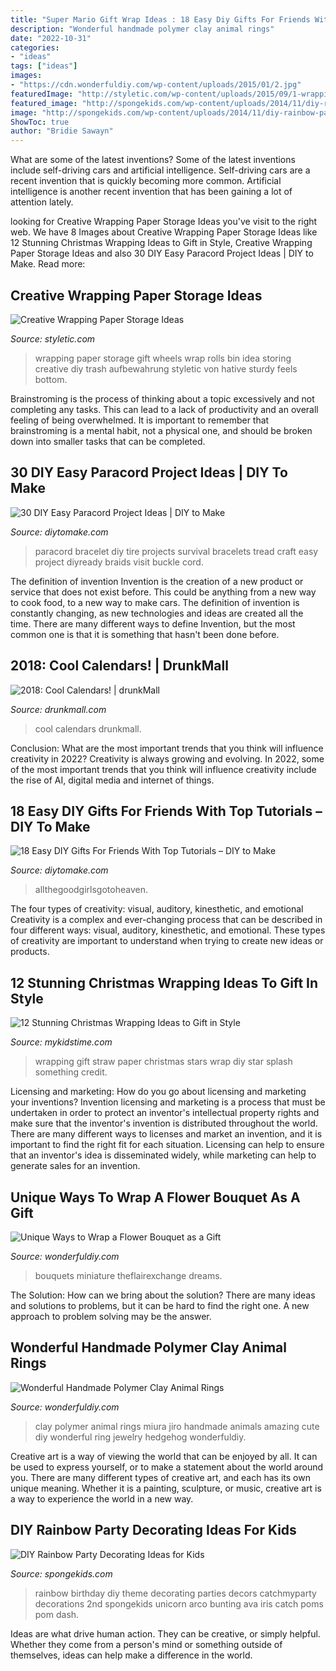 ```yaml
---
title: "Super Mario Gift Wrap Ideas : 18 Easy Diy Gifts For Friends With Top Tutorials – Diy To Make"
description: "Wonderful handmade polymer clay animal rings"
date: "2022-10-31"
categories:
- "ideas"
tags: ["ideas"]
images:
- "https://cdn.wonderfuldiy.com/wp-content/uploads/2015/01/2.jpg"
featuredImage: "http://styletic.com/wp-content/uploads/2015/09/1-wrapping-paper-storage.jpg"
featured_image: "http://spongekids.com/wp-content/uploads/2014/11/diy-rainbow-party-decorating-ideas/9-rainbow-wall-decors.jpg"
image: "http://spongekids.com/wp-content/uploads/2014/11/diy-rainbow-party-decorating-ideas/9-rainbow-wall-decors.jpg"
ShowToc: true
author: "Bridie Sawayn"
---
```



What are some of the latest inventions?
Some of the latest inventions include self-driving cars and artificial intelligence. Self-driving cars are a recent invention that is quickly becoming more common. Artificial intelligence is another recent invention that has been gaining a lot of attention lately.

	

		
looking for Creative Wrapping Paper Storage Ideas you've visit to the right web. We have 8 Images about Creative Wrapping Paper Storage Ideas like 12 Stunning Christmas Wrapping Ideas to Gift in Style, Creative Wrapping Paper Storage Ideas and also 30 DIY Easy Paracord Project Ideas | DIY to Make. Read more:
		
    
## Creative Wrapping Paper Storage Ideas

<img loading=lazy src="http://styletic.com/wp-content/uploads/2015/09/1-wrapping-paper-storage.jpg" onerror="this.onerror=null;this.src='https://tse1.mm.bing.net/th?id=OIP.uCM0aEOTg7IOdpoiFlxFhQHaJ3&amp;pid=15.1';" alt="Creative Wrapping Paper Storage Ideas">

_Source: styletic.com_

>wrapping paper storage gift wheels wrap rolls bin idea storing creative diy trash aufbewahrung styletic von hative sturdy feels bottom. 

	

Brainstroming is the process of thinking about a topic excessively and not completing any tasks. This can lead to a lack of productivity and an overall feeling of being overwhelmed. It is important to remember that brainstroming is a mental habit, not a physical one, and should be broken down into smaller tasks that can be completed.

    
## 30 DIY Easy Paracord Project Ideas | DIY To Make

<img loading=lazy src="http://www.diytomake.com/wp-content/uploads/2016/09/diy-paracord-bracelet.jpg" onerror="this.onerror=null;this.src='https://tse2.mm.bing.net/th?id=OIP.mrXUiOQt3abm2JbXhRbw1wHaJ4&amp;pid=15.1';" alt="30 DIY Easy Paracord Project Ideas | DIY to Make">

_Source: diytomake.com_

>paracord bracelet diy tire projects survival bracelets tread craft easy project diyready braids visit buckle cord. 

	

The definition of invention
Invention is the creation of a new product or service that does not exist before. This could be anything from a new way to cook food, to a new way to make cars. The definition of invention is constantly changing, as new technologies and ideas are created all the time. There are many different ways to define Invention, but the most common one is that it is something that hasn't been done before.

    
## 2018: Cool Calendars! | DrunkMall

<img loading=lazy src="http://www.drunkmall.com/wp-content/uploads/2017/09/Cool-CalendarsFB.png" onerror="this.onerror=null;this.src='https://tse2.mm.bing.net/th?id=OIP.vgqM6ceKowUVoAzi6O0xGAHaD4&amp;pid=15.1';" alt="2018: Cool Calendars! | drunkMall">

_Source: drunkmall.com_

>cool calendars drunkmall. 

	

Conclusion: What are the most important trends that you think will influence creativity in 2022?
Creativity is always growing and evolving. In 2022, some of the most important trends that you think will influence creativity include the rise of AI, digital media and internet of things.

    
## 18 Easy DIY Gifts For Friends With Top Tutorials – DIY To Make

<img loading=lazy src="https://www.diytomake.com/wp-content/uploads/2020/05/DIY-Friendship-Bracelet.jpg" onerror="this.onerror=null;this.src='https://tse4.mm.bing.net/th?id=OIP.WnHSuV6yjCdDvLX5B_pZnAHaEw&amp;pid=15.1';" alt="18 Easy DIY Gifts For Friends With Top Tutorials – DIY to Make">

_Source: diytomake.com_

>allthegoodgirlsgotoheaven. 

	

The four types of creativity: visual, auditory, kinesthetic, and emotional
Creativity is a complex and ever-changing process that can be described in four different ways: visual, auditory, kinesthetic, and emotional. These types of creativity are important to understand when trying to create new ideas or products.

    
## 12 Stunning Christmas Wrapping Ideas To Gift In Style

<img loading=lazy src="https://www.mykidstime.com/wp-content/uploads/2016/11/paper-straw-stars.jpg" onerror="this.onerror=null;this.src='https://tse3.mm.bing.net/th?id=OIP.HTHucybNZQa0pPE9_YIR7AHaLH&amp;pid=15.1';" alt="12 Stunning Christmas Wrapping Ideas to Gift in Style">

_Source: mykidstime.com_

>wrapping gift straw paper christmas stars wrap diy star splash something credit. 

	

Licensing and marketing: How do you go about licensing and marketing your inventions?
Invention licensing and marketing is a process that must be undertaken in order to protect an inventor's intellectual property rights and make sure that the inventor's invention is distributed throughout the world. There are many different ways to licenses and market an invention, and it is important to find the right fit for each situation. Licensing can help to ensure that an inventor's idea is disseminated widely, while marketing can help to generate sales for an invention.

    
## Unique Ways To Wrap A Flower Bouquet As A Gift

<img loading=lazy src="https://cdn.wonderfuldiy.com/wp-content/uploads/2016/02/Personalised-Flowers.jpg" onerror="this.onerror=null;this.src='https://tse2.mm.bing.net/th?id=OIP.bMiSvXUuKcVZcb1S6PKQzwHaLH&amp;pid=15.1';" alt="Unique Ways to Wrap a Flower Bouquet as a Gift">

_Source: wonderfuldiy.com_

>bouquets miniature theflairexchange dreams. 

	

The Solution: How can we bring about the solution?
There are many ideas and solutions to problems, but it can be hard to find the right one. A new approach to problem solving may be the answer.

    
## Wonderful Handmade Polymer Clay Animal Rings

<img loading=lazy src="https://cdn.wonderfuldiy.com/wp-content/uploads/2015/01/2.jpg" onerror="this.onerror=null;this.src='https://tse4.mm.bing.net/th?id=OIP.3HFzgnmoAeQ_aLBh6NYyEgHaFj&amp;pid=15.1';" alt="Wonderful Handmade Polymer Clay Animal Rings">

_Source: wonderfuldiy.com_

>clay polymer animal rings miura jiro handmade animals amazing cute diy wonderful ring jewelry hedgehog wonderfuldiy. 

	

Creative art is a way of viewing the world that can be enjoyed by all. It can be used to express yourself, or to make a statement about the world around you. There are many different types of creative art, and each has its own unique meaning. Whether it is a painting, sculpture, or music, creative art is a way to experience the world in a new way.

    
## DIY Rainbow Party Decorating Ideas For Kids

<img loading=lazy src="http://spongekids.com/wp-content/uploads/2014/11/diy-rainbow-party-decorating-ideas/9-rainbow-wall-decors.jpg" onerror="this.onerror=null;this.src='https://tse1.mm.bing.net/th?id=OIP.xzvMCHYn0YUqLiz5Vc2PVAHaLL&amp;pid=15.1';" alt="DIY Rainbow Party Decorating Ideas for Kids">

_Source: spongekids.com_

>rainbow birthday diy theme decorating parties decors catchmyparty decorations 2nd spongekids unicorn arco bunting ava iris catch poms pom dash. 

	

Ideas are what drive human action. They can be creative, or simply helpful. Whether they come from a person's mind or something outside of themselves, ideas can help make a difference in the world.

